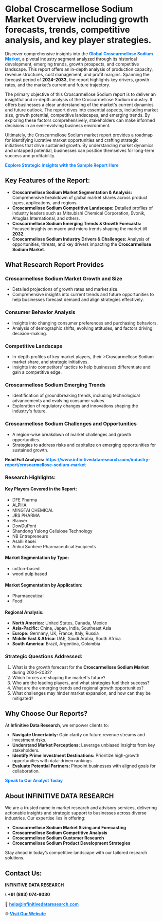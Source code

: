 <h1>Global Croscarmellose Sodium Market Overview including growth forecasts, trends, competitive analysis, and key player strategies.</h1>
<p>
Discover comprehensive insights into the 
<a href="https://www.infinitivedataresearch.com/industry-report/croscarmellose-sodium-market" rel="dofollow" style="color: #007BFF; text-decoration: none;"><strong>Global Croscarmellose Sodium Market</strong></a>, a pivotal industry segment analyzed through its historical development, emerging trends, growth prospects, and competitive landscape. This report offers an in-depth analysis of production capacity, revenue structures, cost management, and profit margins. Spanning the forecast period of <strong>2024–2033</strong>, the report highlights key drivers, growth rates, and the market’s current and future trajectory.
</p>
<p>
The primary objective of this Croscarmellose Sodium report is to deliver an insightful and in-depth analysis of the Croscarmellose Sodium industry. It offers businesses a clear understanding of the market's current dynamics and future outlook. The report dives into essential aspects, including market size, growth potential, competitive landscapes, and emerging trends. By exploring these factors comprehensively, stakeholders can make informed decisions in an ever-evolving business environment.
</p>
<p>
Ultimately, the Croscarmellose Sodium market report provides a roadmap for identifying lucrative market opportunities and crafting strategic initiatives that drive sustained growth. By understanding market dynamics and untapped potential, businesses can position themselves for long-term success and profitability.
</p>
<p>
<a href="https://www.infinitivedataresearch.com/request-sample/reportId=105888" style="color: #007BFF; text-decoration: none;"><strong>Explore Strategic Insights with the Sample Report Here</strong></a>
</p>

<h2>Key Features of the Report:</h2>
<ul>
<li><strong>Croscarmellose Sodium Market Segmentation & Analysis:</strong> Comprehensive breakdown of global market shares across product types, applications, and regions.</li>
<li><strong>Croscarmellose Sodium Competitive Landscape:</strong> Detailed profiles of industry leaders such as Mitsubishi Chemical Corporation, Evonik, Altuglas International, and others.</li>
<li><strong>Croscarmellose Sodium Emerging Trends & Growth Forecasts:</strong> Focused insights on macro and micro trends shaping the market till <strong>2032</strong>.</li>
<li><strong>Croscarmellose Sodium Industry Drivers & Challenges:</strong> Analysis of opportunities, threats, and key drivers impacting the <strong>Croscarmellose Sodium Market</strong>.</li>
</ul>

<h2>What Research Report Provides</h2>
<h3>Croscarmellose Sodium Market Growth and Size</h3>
<ul>
<li>Detailed projections of growth rates and market size.</li>
<li>Comprehensive insights into current trends and future opportunities to help businesses forecast demand and align strategies effectively.</li>
</ul>

<h3>Consumer Behavior Analysis</h3>
<ul>
<li>Insights into changing consumer preferences and purchasing behaviors.</li>
<li>Analysis of demographic shifts, evolving attitudes, and factors driving decision-making.</li>
</ul>

<h3>Competitive Landscape</h3>
<ul>
<li>In-depth profiles of key market players, their >Croscarmellose Sodium market share, and strategic initiatives.</li>
<li>Insights into competitors' tactics to help businesses differentiate and gain a competitive edge.</li>
</ul>

<h3>Croscarmellose Sodium Emerging Trends</h3>
<ul>
<li>Identification of groundbreaking trends, including technological advancements and evolving consumer values.</li>
<li>Exploration of regulatory changes and innovations shaping the industry's future.</li>
</ul>

<h3>Croscarmellose Sodium Challenges and Opportunities</h3>
<ul>
<li>A region-wise breakdown of market challenges and growth opportunities.</li>
<li>Strategies to address risks and capitalize on emerging opportunities for sustained growth.</li>
</ul>
<p><strong>Read Full Analysis:</strong> <a href="https://www.infinitivedataresearch.com/industry-report/croscarmellose-sodium-market" rel="dofollow" style="color: #007BFF; text-decoration: none;"><strong>https://www.infinitivedataresearch.com/industry-report/croscarmellose-sodium-market</strong></a></p>
<h3>Research Highlights:</h3>
<h4>Key Players Covered in the Report:</h4>
<ul><li>DFE Pharma</li><li>ALPHA</li><li>MINGTAI CHEMICAL</li><li>JRS PHARMA</li><li>Blanver</li><li>DowDuPont</li><li>Shandong Yulong Cellulose Technology</li><li>NB Entrepreneurs</li><li>Asahi Kasei</li><li>Anhui Sunhere Pharmaceutical Excipients</li></ul>
<h4>Market Segmentation by Type:</h4>
<ul><li>cotton-based</li><li>wood pulp based</li></ul>
<h4>Market Segmentation by Application:</h4>
<ul><li>Pharmaceutical</li><li>Food</li></ul>

<h4>Regional Analysis:</h4>
<ul>
<li><strong>North America:</strong> United States, Canada, Mexico</li>
<li><strong>Asia-Pacific:</strong> China, Japan, India, Southeast Asia</li>
<li><strong>Europe:</strong> Germany, UK, France, Italy, Russia</li>
<li><strong>Middle East & Africa:</strong> UAE, Saudi Arabia, South Africa</li>
<li><strong>South America:</strong> Brazil, Argentina, Colombia</li>
</ul>

<h3>Strategic Questions Addressed:</h3>
<ol>
<li>What is the growth forecast for the <strong>Croscarmellose Sodium Market</strong> during 2024–2032?</li>
<li>Which forces are shaping the market's future?</li>
<li>Who are the leading players, and what strategies fuel their success?</li>
<li>What are the emerging trends and regional growth opportunities?</li>
<li>What challenges may hinder market expansion, and how can they be mitigated?</li>
</ol>

<h2>Why Choose Our Reports?</h2>
<p>At <strong>Infinitive Data Research</strong>, we empower clients to:</p>
<ul>
<li><strong>Navigate Uncertainty:</strong> Gain clarity on future revenue streams and investment risks.</li>
<li><strong>Understand Market Perceptions:</strong> Leverage unbiased insights from key stakeholders.</li>
<li><strong>Identify Prime Investment Destinations:</strong> Prioritize high-growth opportunities with data-driven rankings.</li>
<li><strong>Evaluate Potential Partners:</strong> Pinpoint businesses with aligned goals for collaboration.</li>
</ul>
<p><a href="https://www.infinitivedataresearch.com/industry-report/croscarmellose-sodium-market" rel="dofollow" style="color: #007BFF; text-decoration: none;"><strong>Speak to Our Analyst Today</strong></a></p>

<h2>About INFINITIVE DATA RESEARCH</h2>
<p>We are a trusted name in market research and advisory services, delivering actionable insights and strategic support to businesses across diverse industries. Our expertise lies in offering:</p>
<ul>
<li><strong>Croscarmellose Sodium Market Sizing and Forecasting</strong></li>
<li><strong>Croscarmellose Sodium Competitive Analysis</strong></li>
<li><strong>Croscarmellose Sodium Customer Research</strong></li>
<li><strong>Croscarmellose Sodium Product Development Strategies</strong></li>
</ul>
<p>Stay ahead in today’s competitive landscape with our tailored research solutions.</p>

<h2>Contact Us:</h2>
<p><strong>INFINITIVE DATA RESEARCH</strong></p>
<p>📞 <strong>+91 (883) 074-8030</strong></p>
<p>📧 <strong><a href="mailto:help@infinitivedataresearch.com" style="color: #007BFF;">help@infinitivedataresearch.com</a></strong></p>
<p>🌐 <strong><a href="https://www.infinitivedataresearch.com" rel="dofollow" style="color: #007BFF;">Visit Our Website</a></strong></p>